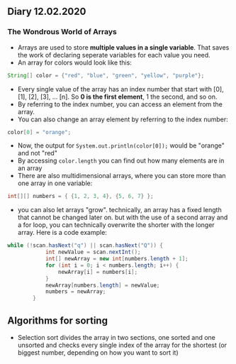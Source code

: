 ## Diary 12.02.2020

### The Wondrous World of Arrays
* Arrays are used to store **multiple values in a single variable**. That saves the work of declaring seperate variables for each value you need. 
* An array for colors would look like this:
```java
String[] color = {"red", "blue", "green", "yellow", "purple"};
```
* Every single value of the array has an index number that start with [0], [1], [2], [3], ... [n]. So **0 is the first element**, 1 the second, and so on.
* By referring to the index number, you can access an element from the array.
* You can also change an array element by referring to the index number:
```java
color[0] = "orange";
```
* Now, the output for ```System.out.println(color[0]);``` would be "orange" and not "red"
* By accessing ```color.length``` you can find out how many elements are in an array
* There are also multidimensional arrays, where you can store more than one array in one variable:
```java
int[][] numbers = { {1, 2, 3, 4}, {5, 6, 7} };
```
* you can also let arrays "grow". technically, an array has a fixed length that cannot be changed later on. but with the use of a second array and a for loop, you can technically overwrite the shorter with the longer array. Here is a code example:
```java
while (!scan.hasNext("q") || scan.hasNext("Q")) {
            int newValue = scan.nextInt();
            int[] newArray = new int[numbers.length + 1];
            for (int i = 0; i < numbers.length; i++) {
                newArray[i] = numbers[i];
            }
            newArray[numbers.length] = newValue;
            numbers = newArray;
        }
```

## Algorithms for sorting
* Selection sort divides the array in two sections, one sorted and one unsorted and checks every single index of the array for the shortest (or biggest number, depending on how you want to sort it)
